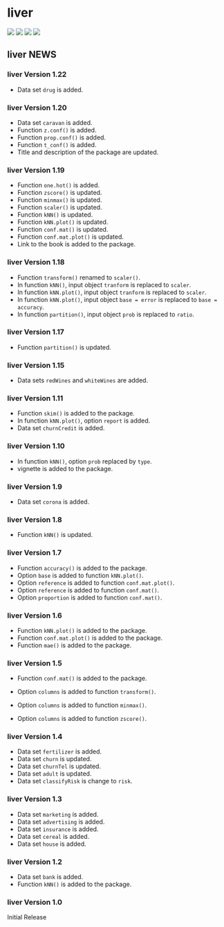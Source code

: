 # **liver** 
  
![](https://www.r-pkg.org/badges/version/liver) 
![](https://www.r-pkg.org/badges/last-release/liver) 
![](https://cranlogs.r-pkg.org/badges/liver) 
![](https://cranlogs.r-pkg.org/badges/grand-total/liver) 

## **liver** NEWS

### **liver** Version 1.22

* Data set `drug` is added.

### **liver** Version 1.20

* Data set `caravan` is added.
* Function `z.conf()` is added.
* Function `prop.conf()` is added.
* Function `t_conf()` is added.
* Title and description of the package are updated.

### **liver** Version 1.19

* Function `one.hot()` is added.
* Function `zscore()` is updated.
* Function `minmax()` is updated.
* Function `scaler()` is updated.
* Function `kNN()` is updated.
* Function `kNN.plot()` is updated.
* Function `conf.mat()` is updated.
* Function `conf.mat.plot()` is updated.
* Link to the book is added to the package.

### **liver** Version 1.18

* Function `transform()` renamed to `scaler()`.  
* In function `kNN()`, input object `tranform` is replaced to `scaler`.
* In function `kNN.plot()`, input object `tranform` is replaced to `scaler`.
* In function `kNN.plot()`, input object `base = error` is replaced to `base = accuracy`.
* In function `partition()`, input object `prob` is replaced to `ratio`.

### **liver** Version 1.17

* Function `partition()` is updated.

### **liver** Version 1.15

* Data sets `redWines` and `whiteWines` are added.

### **liver** Version 1.11

* Function `skim()` is added to the package.
* In function `kNN.plot()`, option `report` is added.
* Data set `churnCredit` is added.

### **liver** Version 1.10

* In function `kNN()`, option `prob` replaced by `type`.
* vignette is added to the package.

### **liver** Version 1.9

* Data set `corona` is added.

### **liver** Version 1.8

* Function `kNN()` is updated.

### **liver** Version 1.7

* Function `accuracy()` is added to the package.
* Option `base` is added to function `kNN.plot()`.
* Option `reference` is added to function `conf.mat.plot()`.
* Option `reference` is added to function `conf.mat()`.
* Option `proportion` is added to function `conf.mat()`.

### **liver** Version 1.6

* Function `kNN.plot()` is added to the package.
* Function `conf.mat.plot()` is added to the package.
* Function `mae()` is added to the package.

### **liver** Version 1.5

* Function `conf.mat()` is added to the package.

* Option `columns` is added to function `transform()`.
* Option `columns` is added to function `minmax()`.
* Option `columns` is added to function `zscore()`.

### **liver** Version 1.4

* Data set `fertilizer` is added.
* Data set `churn` is updated.
* Data set `churnTel` is updated.
* Data set `adult` is updated.
* Data set `classifyRisk` is change to `risk`.

### **liver** Version 1.3

* Data set `marketing` is added.
* Data set `advertising` is added.
* Data set `insurance` is added.
* Data set `cereal` is added.
* Data set `house` is added.

### **liver** Version 1.2

* Data set `bank` is added.
* Function `kNN()` is added to the package.

### **liver** Version 1.0

Initial Release
    
